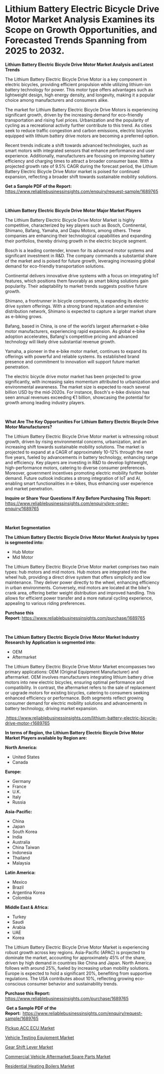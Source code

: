 <p><h1>Lithium Battery Electric Bicycle Drive Motor Market Analysis Examines its Scope on Growth Opportunities, and Forecasted Trends Spanning from 2025 to 2032.</h1></p><p><strong>Lithium Battery Electric Bicycle Drive Motor Market Analysis and Latest Trends</strong></p>
<p><p>The Lithium Battery Electric Bicycle Drive Motor is a key component in electric bicycles, providing efficient propulsion while utilizing lithium-ion battery technology for power. This motor type offers advantages such as lightweight design, high energy density, and longevity, making it a popular choice among manufacturers and consumers alike.</p><p>The market for Lithium Battery Electric Bicycle Drive Motors is experiencing significant growth, driven by the increasing demand for eco-friendly transportation and rising fuel prices. Urbanization and the popularity of cycling as a recreational activity further contribute to this trend. As cities seek to reduce traffic congestion and carbon emissions, electric bicycles equipped with lithium battery drive motors are becoming a preferred option.</p><p>Recent trends indicate a shift towards advanced technologies, such as smart motors with integrated sensors that enhance performance and user experience. Additionally, manufacturers are focusing on improving battery efficiency and charging times to attract a broader consumer base. With a projected growth rate of 9.5% CAGR during the forecast period, the Lithium Battery Electric Bicycle Drive Motor market is poised for continued expansion, reflecting a broader shift towards sustainable mobility solutions.</p></p>
<p><strong>Get a Sample PDF of the Report:&nbsp;</strong> <a href="https://www.reliablebusinessinsights.com/enquiry/request-sample/1689765?utm_campaign=1837&utm_medium=2&utm_source=Github&utm_content=ia&utm_term=26032025&utm_id=lithium-battery-electric-bicycle-drive-motor">https://www.reliablebusinessinsights.com/enquiry/request-sample/1689765</a></p>
<p>&nbsp;</p>
<p><strong>Lithium Battery Electric Bicycle Drive Motor Major Market Players</strong></p>
<p><p>The Lithium Battery Electric Bicycle Drive Motor Market is highly competitive, characterized by key players such as Bosch, Continental, Shimano, Bafang, Yamaha, and Dapu Motors, among others. These companies are enhancing their technological capabilities and expanding their portfolios, thereby driving growth in the electric bicycle segment.</p><p>Bosch is a leading contender, known for its advanced motor systems and significant investment in R&D. The company commands a substantial share of the market and is poised for future growth, leveraging increasing global demand for eco-friendly transportation solutions.</p><p>Continental delivers innovative drive systems with a focus on integrating IoT features, which positions them favorably as smart biking solutions gain popularity. Their adaptability to market trends suggests positive future growth.</p><p>Shimano, a frontrunner in bicycle components, is expanding its electric drive system offerings. With a strong brand reputation and extensive distribution network, Shimano is expected to capture a larger market share as e-biking grows.</p><p>Bafang, based in China, is one of the world’s largest aftermarket e-bike motor manufacturers, experiencing rapid expansion. As global e-bike adoption accelerates, Bafang's competitive pricing and advanced technology will likely drive substantial revenue growth.</p><p>Yamaha, a pioneer in the e-bike motor market, continues to expand its offerings with powerful and reliable systems. Its established brand presence and commitment to innovation will support future market penetration.</p><p>The electric bicycle drive motor market has been projected to grow significantly, with increasing sales momentum attributed to urbanization and environmental awareness. The market size is expected to reach several billion USD by the mid-2020s. For instance, Bosch's e-bike division has seen annual revenues exceeding €1 billion, showcasing the potential for growth among leading industry players.</p></p>
<p>&nbsp;</p>
<p><strong>What Are The Key Opportunities For Lithium Battery Electric Bicycle Drive Motor Manufacturers?</strong></p>
<p><p>The Lithium Battery Electric Bicycle Drive Motor market is witnessing robust growth, driven by rising environmental concerns, urbanization, and an increasing shift towards sustainable mobility solutions. The market is projected to expand at a CAGR of approximately 10-12% through the next five years, fueled by advancements in battery technology, enhancing range and efficiency. Key players are investing in R&D to develop lightweight, high-performance motors, catering to diverse consumer preferences. Moreover, government incentives promoting electric mobility further bolster demand. Future outlook indicates a strong integration of IoT and AI, enabling smart functionalities in e-bikes, thus enhancing user experience and market penetration.</p></p>
<p><strong>Inquire or Share Your Questions If Any Before Purchasing This Report:</strong> <a href="https://www.reliablebusinessinsights.com/enquiry/pre-order-enquiry/1689765?utm_campaign=1837&utm_medium=2&utm_source=Github&utm_content=ia&utm_term=26032025&utm_id=lithium-battery-electric-bicycle-drive-motor">https://www.reliablebusinessinsights.com/enquiry/pre-order-enquiry/1689765</a></p>
<p>&nbsp;</p>
<p><strong>Market Segmentation</strong></p>
<p><strong>The Lithium Battery Electric Bicycle Drive Motor Market Analysis by types is segmented into:</strong></p>
<p><ul><li>Hub Motor</li><li>Mid Motor</li></ul></p>
<p><p>The Lithium Battery Electric Bicycle Drive Motor market comprises two main types: hub motors and mid motors. Hub motors are integrated into the wheel hub, providing a direct drive system that offers simplicity and low maintenance. They deliver power directly to the wheel, enhancing efficiency in urban environments. Conversely, mid motors are located at the bike's crank area, offering better weight distribution and improved handling. This allows for efficient power transfer and a more natural cycling experience, appealing to various riding preferences.</p></p>
<p><strong>Purchase this Report:&nbsp;</strong><a href="https://www.reliablebusinessinsights.com/purchase/1689765?utm_campaign=1837&utm_medium=2&utm_source=Github&utm_content=ia&utm_term=26032025&utm_id=lithium-battery-electric-bicycle-drive-motor">https://www.reliablebusinessinsights.com/purchase/1689765</a></p>
<p>&nbsp;</p>
<p><strong>The Lithium Battery Electric Bicycle Drive Motor Market Industry Research by Application is segmented into:</strong></p>
<p><ul><li>OEM</li><li>Aftermarket</li></ul></p>
<p><p>The Lithium Battery Electric Bicycle Drive Motor Market encompasses two primary applications: OEM (Original Equipment Manufacturer) and aftermarket. OEM involves manufacturers integrating lithium battery drive motors into new electric bicycles, ensuring optimal performance and compatibility. In contrast, the aftermarket refers to the sale of replacement or upgrade motors for existing bicycles, catering to consumers seeking enhanced efficiency or performance. Both segments reflect growing consumer demand for electric mobility solutions and advancements in battery technology, driving market expansion.</p></p>
<p><a href="https://www.reliablebusinessinsights.com/lithium-battery-electric-bicycle-drive-motor-r1689765?utm_campaign=1837&utm_medium=2&utm_source=Github&utm_content=ia&utm_term=26032025&utm_id=lithium-battery-electric-bicycle-drive-motor">&nbsp;https://www.reliablebusinessinsights.com/lithium-battery-electric-bicycle-drive-motor-r1689765</a></p>
<p><strong>In terms of Region, the Lithium Battery Electric Bicycle Drive Motor Market Players available by Region are:</strong></p>
<p>
    <p> <strong> North America: </strong>
        <ul>
            <li>United States</li>
            <li>Canada</li>
        </ul>
        </p> 
    <p> <strong> Europe: </strong>
        <ul>
            <li>Germany</li>
            <li>France</li>
            <li>U.K.</li>
            <li>Italy</li>
            <li>Russia</li>
        </ul>
        </p> 
    <p> <strong> Asia-Pacific: </strong>
        <ul>
            <li>China</li>
            <li>Japan</li>
            <li>South Korea</li>
            <li>India</li>
            <li>Australia</li>
            <li>China Taiwan</li>
            <li>Indonesia</li>
            <li>Thailand</li>
            <li>Malaysia</li>
        </ul>
        </p> 
    <p> <strong> Latin America: </strong>
        <ul>
            <li>Mexico</li>
            <li>Brazil</li>
            <li>Argentina Korea</li>
            <li>Colombia</li>
        </ul>
        </p> 
    <p> <strong> Middle East & Africa: </strong>
        <ul>
            <li>Turkey</li>
            <li>Saudi</li>
            <li>Arabia</li>
            <li>UAE</li>
            <li>Korea</li>
        </ul>
    </p>
    </p>
<p><p>The Lithium Battery Electric Bicycle Drive Motor Market is experiencing robust growth across key regions. Asia-Pacific (APAC) is projected to dominate the market, accounting for approximately 45% of the share, driven by high demand in countries like China and Japan. North America follows with around 25%, fueled by increasing urban mobility solutions. Europe is expected to hold a significant 20%, benefiting from supportive regulations. The USA contributes about 10%, reflecting growing eco-conscious consumer behavior and sustainability trends.</p></p>
<p><strong>Purchase this Report: </strong><a href="https://www.reliablebusinessinsights.com/purchase/1689765?utm_campaign=1837&utm_medium=2&utm_source=Github&utm_content=ia&utm_term=26032025&utm_id=lithium-battery-electric-bicycle-drive-motor">https://www.reliablebusinessinsights.com/purchase/1689765</a></p>
<p>&nbsp;<strong>Get a Sample PDF of the Report:&nbsp;&nbsp;</strong><a href="https://www.reliablebusinessinsights.com/enquiry/request-sample/1689765?utm_campaign=1837&utm_medium=2&utm_source=Github&utm_content=ia&utm_term=26032025&utm_id=lithium-battery-electric-bicycle-drive-motor">https://www.reliablebusinessinsights.com/enquiry/request-sample/1689765</a></p>
<p><strong></strong></p>
<p><p><a href="https://github.com/taveyasenay/Market-Research-Report-List-1/blob/main/pickup-acc-ecu-market.md?utm_campaign=1837&utm_medium=2&utm_source=Github&utm_content=ia&utm_term=26032025&utm_id=lithium-battery-electric-bicycle-drive-motor">Pickup ACC ECU Market</a></p><p><a href="https://github.com/janotjuljo/Market-Research-Report-List-1/blob/main/vehicle-testing-equipment-market.md?utm_campaign=1837&utm_medium=2&utm_source=Github&utm_content=ia&utm_term=26032025&utm_id=lithium-battery-electric-bicycle-drive-motor">Vehicle Testing Equipment Market</a></p><p><a href="https://github.com/ssaradulai/Market-Research-Report-List-1/blob/main/gear-shift-lever-market.md?utm_campaign=1837&utm_medium=2&utm_source=Github&utm_content=ia&utm_term=26032025&utm_id=lithium-battery-electric-bicycle-drive-motor">Gear Shift Lever Market</a></p><p><a href="https://github.com/dukerghostki/Market-Research-Report-List-1/blob/main/commercial-vehicle-aftermarket-spare-parts-market.md?utm_campaign=1837&utm_medium=2&utm_source=Github&utm_content=ia&utm_term=26032025&utm_id=lithium-battery-electric-bicycle-drive-motor">Commercial Vehicle Aftermarket Spare Parts Market</a></p><p><a href="https://github.com/keohannchavo/Market-Research-Report-List-1/blob/main/residential-heating-boilers-market.md?utm_campaign=1837&utm_medium=2&utm_source=Github&utm_content=ia&utm_term=26032025&utm_id=lithium-battery-electric-bicycle-drive-motor">Residential Heating Boilers Market</a></p></p>